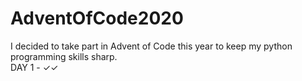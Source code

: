 # AdventOfCode2020
I decided to take part in Advent of Code this year to keep my python programming skills sharp.  
DAY 1 - ✓✓  